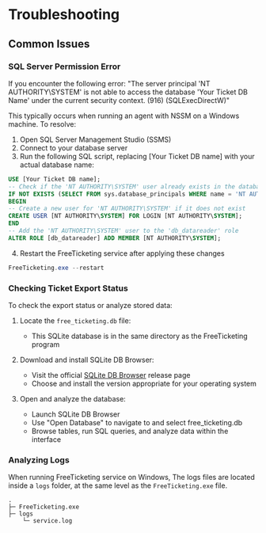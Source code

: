 # Troubleshooting

## Common Issues
### SQL Server Permission Error

If you encounter the following error:
"The server principal 'NT AUTHORITY\SYSTEM' is not able to access the database 'Your Ticket DB Name' under the current security context. (916) (SQLExecDirectW)"

This typically occurs when running an agent with NSSM on a Windows machine. To resolve:

1. Open SQL Server Management Studio (SSMS)
2. Connect to your database server
3. Run the following SQL script, replacing [Your Ticket DB name] with your actual database name:

```sql
USE [Your Ticket DB name];
-- Check if the 'NT AUTHORITY\SYSTEM' user already exists in the database
IF NOT EXISTS (SELECT FROM sys.database_principals WHERE name = 'NT AUTHORITY\SYSTEM')
BEGIN
-- Create a new user for 'NT AUTHORITY\SYSTEM' if it does not exist
CREATE USER [NT AUTHORITY\SYSTEM] FOR LOGIN [NT AUTHORITY\SYSTEM];
END
-- Add the 'NT AUTHORITY\SYSTEM' user to the 'db_datareader' role
ALTER ROLE [db_datareader] ADD MEMBER [NT AUTHORITY\SYSTEM];
```

4. Restart the FreeTicketing service after applying these changes
```powershell
FreeTicketing.exe --restart
```

### Checking Ticket Export Status

To check the export status or analyze stored data:

1. Locate the `free_ticketing.db` file:

   - This SQLite database is in the same directory as the FreeTicketing program

2. Download and install SQLite DB Browser:

   - Visit the official [SQLite DB Browser](https://github.com/sqlitebrowser/sqlitebrowser/releases/latest) release page
   - Choose and install the version appropriate for your operating system

3. Open and analyze the database:
   - Launch SQLite DB Browser
   - Use "Open Database" to navigate to and select free_ticketing.db
   - Browse tables, run SQL queries, and analyze data within the interface

### Analyzing Logs

When running FreeTicketing service on Windows, The logs files are located inside a `logs` folder, at the same level as the `FreeTicketing.exe` file.

```
.
├─ FreeTicketing.exe
├─ logs
    └─ service.log
```
